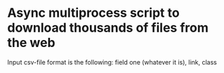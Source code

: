 # Async multiprocess script to download thousands of files from the web

Input csv-file format is the following:
field one (whatever it is), link, class

